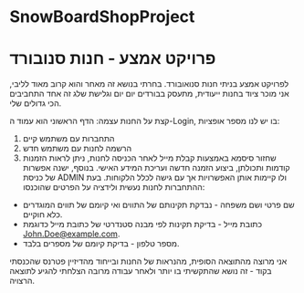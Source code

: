 # SnowBoardShopProject

# פרויקט אמצע - חנות סנובורד 

לפרויקט אמצע בניתי חנות סנואובורד.
בחרתי בנושא זה מאחר והוא קרוב מאוד לליבי, אני מוכר ציוד בחנות ייעודית, מתעסק בבורדים יום יום וגלישת שלג זה אחד התחביבים הכי גדולים שלי.

קצת על החנות עצמה:
הדף הראשוני הוא עמוד ה-Login, בו יש לנו מספר אופציות:
1. התחברות עם משתמש קיים
2. הרשמה לחנות עם משתמש חדש
3. שחזור סיסמא באמצעות קבלת מייל
לאחר הכניסה לחנות, ניתן לראות הזמנות קודמות ותכולתן, ביצוע הזמנה חדשה ועריכת המידע האישי.
בנוסף, ישנה אפשרות של כניסת ADMIN ולו קיימות אותן האפשרויות אך עם גישה לכלל הלקוחות.
בעת ההתחברות לחנות נעשית ולידציה על הפרטים שהוכנסו:
* שם פרטי ושם משפחה - נבדקת תקינותם של התווים ואי קיומם של תווים המוגדרים כלא חוקיים.
* כתובת מייל - בדיקת תקינות לפי מבנה סטנדרטי של כתובת מייל כדוגמת John.Doe@example.com.
* מספר טלפון - בדיקת קיומם של מספרים בלבד.

אני מרוצה מהתוצאה הסופית, מהנראות של החנות ובייחוד מהדיזיין פטרנס שהכנסתי בקוד - זה נושא שהתקשיתי בו יותר ולאחר עבודה מרובה הצלחתי להגיע לתוצאה הרצויה.

